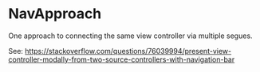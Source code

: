 # NavApproach

One approach to connecting the same view controller via multiple segues.

See: https://stackoverflow.com/questions/76039994/present-view-controller-modally-from-two-source-controllers-with-navigation-bar
